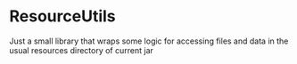 # ResourceUtils
Just a small library that wraps some logic for accessing files and data in the usual resources directory of current jar
